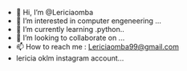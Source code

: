 - 👋 Hi, I’m @Lericiaomba
- 👀 I’m interested in computer engeneering ...
- 🌱 I’m currently learning .python..
- 💞️ I’m looking to collaborate on ...
- 📫 How to reach me : Lericiaomba99@gmail.com
- lericia oklm instagram account...

<!---
Lericiaomba/Lericiaomba is a ✨ special ✨ repository because its `README.md` (this file) appears on your GitHub profile.
You can click the Preview link to take a look at your changes.
--->
